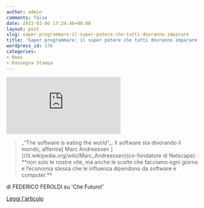 ```yaml
---
author: admin
comments: false
date: 2013-03-06 17:24:46+00:00
layout: post
slug: saper-programmare-il-super-potere-che-tutti-dovranno-imparare
title: 'Saper programmare: il super potere che tutti dovranno imparare'
wordpress_id: 176
categories:
- News
- Rassegna Stampa
---
```




![](https://fbexternal-a.akamaihd.net/safe_image.php?d=AQDv4aTkd5zFsaA8&w=155&h=114&url=http%3A%2F%2Fwww.chefuturo.it%2Fwp-content%2Fthemes%2Fchefuturo%2Fimages%2Flg_chefuturo_sq.jpg)


<blockquote>_“The software is eating the world”_. Il software sta divorando il mondo, afferma[ Marc Andreessen ](//it.wikipedia.org/wiki/Marc_Andreessen)(co-fondatore di Netscape): **non solo le nostre vite, ma anche le scelte che facciamo ogni giorno e l’economia stessa che le influenza dipendono da software e computer.**</blockquote>


di FEDERICO FEROLDI su 'Che Futuro!'

[Leggi l'articolo](//www.chefuturo.it/2013/03/saper-programmare-il-super-potere-che-tutti-dovranno-imparare/)


